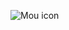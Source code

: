    ![Mou icon](https://github.com/AuthZero/ZDA-Gobal/raw/main/Zeroday/Folders/Extra/Logos/2022/fullinfo.png)

                                     
                              
